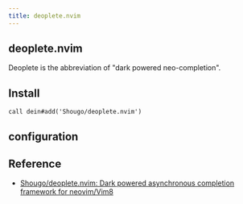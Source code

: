```yaml
---
title: deoplete.nvim
---
```


## deoplete.nvim
Deoplete is the abbreviation of "dark powered neo-completion". 

## Install

```
call dein#add('Shougo/deoplete.nvim')
```

## configuration


## Reference
* [Shougo/deoplete.nvim: Dark powered asynchronous completion framework for neovim/Vim8](https://github.com/Shougo/deoplete.nvim)

